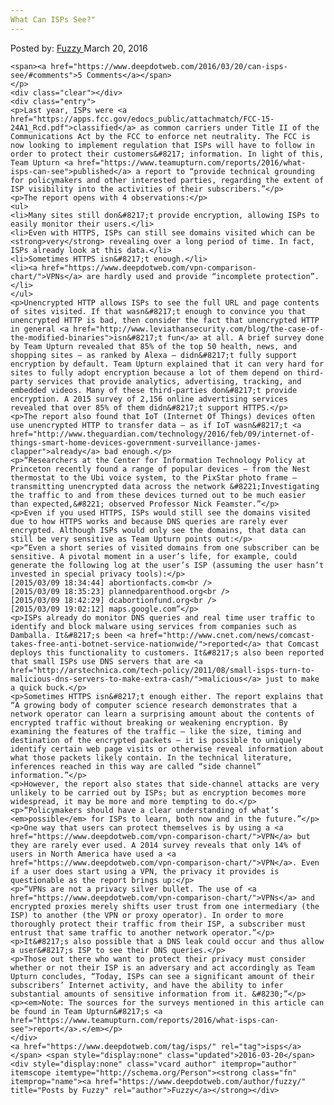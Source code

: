```yaml
---
What Can ISPs See?"
---
```

<article class="post-listing post-13525 post type-post status-publish format-standard has-post-thumbnail hentry  tag-isps">
    <div class="post-inner">
        <span>Posted by: <a href="https://www.deepdotweb.com/author/fuzzy/" title="">Fuzzy </a></span>
    <span>March 20, 2016</span>
    
    <span><a href="https://www.deepdotweb.com/2016/03/20/can-isps-see/#comments">5 Comments</a></span>
    </p>
    <div class="clear"></div>
    <div class="entry">
    <p>Last year, ISPs were <a href="https://apps.fcc.gov/edocs_public/attachmatch/FCC-15-24A1_Rcd.pdf">classified</a> as common carriers under Title II of the Communications Act by the FCC to enforce net neutrality. The FCC is now looking to implement regulation that ISPs will have to follow in order to protect their customers&#8217; information. In light of this, Team Upturn <a href="https://www.teamupturn.com/reports/2016/what-isps-can-see">published</a> a report to “provide technical grounding for policymakers and other interested parties, regarding the extent of ISP visibility into the activities of their subscribers.”</p>
    <p>The report opens with 4 observations:</p>
    <ul>
    <li>Many sites still don&#8217;t provide encryption, allowing ISPs to easily monitor their users.</li>
    <li>Even with HTTPS, ISPs can still see domains visited which can be <strong>very</strong> revealing over a long period of time. In fact, ISPs already look at this data.</li>
    <li>Sometimes HTTPS isn&#8217;t enough.</li>
    <li><a href="https://www.deepdotweb.com/vpn-comparison-chart/">VPNs</a> are hardly used and provide “incomplete protection”.</li>
    </ul>
    <p>Unencrypted HTTP allows ISPs to see the full URL and page contents of sites visited. If that wasn&#8217;t enough to convince you that unencrypted HTTP is bad, then consider the fact that unencrypted HTTP in general <a href="http://www.leviathansecurity.com/blog/the-case-of-the-modified-binaries">isn&#8217;t fun</a> at all. A brief survey done by Team Upturn revealed that 85% of the top 50 health, news, and shopping sites – as ranked by Alexa – didn&#8217;t fully support encryption by default. Team Upturn explained that it can very hard for sites to fully adopt encryption because a lot of them depend on third-party services that provide analytics, advertising, tracking, and embedded videos. Many of these third-parties don&#8217;t provide encryption. A 2015 survey of 2,156 online advertising services revealed that over 85% of them didn&#8217;t support HTTPS.</p>
    <p>The report also found that IoT (Internet Of Things) devices often use unencrypted HTTP to transfer data – as if IoT wasn&#8217;t <a href="http://www.theguardian.com/technology/2016/feb/09/internet-of-things-smart-home-devices-government-surveillance-james-clapper">already</a> bad enough.</p>
    <p>“Researchers at the Center for Information Technology Policy at Princeton recently found a range of popular devices — from the Nest thermostat to the Ubi voice system, to the PixStar photo frame — transmitting unencrypted data across the network &#8221;Investigating the traffic to and from these devices turned out to be much easier than expected,&#8221; observed Professor Nick Feamster.”</p>
    <p>Even if you used HTTPS, ISPs would still see the domains visited due to how HTTPS works and because DNS queries are rarely ever encrypted. Although ISPs would only see the domains, that data can still be very sensitive as Team Upturn points out:</p>
    <p>“Even a short series of visited domains from one subscriber can be sensitive. A pivotal moment in a user’s life, for example, could generate the following log at the user’s ISP (assuming the user hasn’t invested in special privacy tools):</p>
    [2015/03/09 18:34:44] abortionfacts.com<br />
    [2015/03/09 18:35:23] plannedparenthood.org<br />
    [2015/03/09 18:42:29] dcabortionfund.org<br />
    [2015/03/09 19:02:12] maps.google.com”</p>
    <p>ISPs already do monitor DNS queries and real time user traffic to identify and block malware using services from companies such as Damballa. It&#8217;s been <a href="http://www.cnet.com/news/comcast-takes-free-anti-botnet-service-nationwide/">reported</a> that Comcast deploys this functionality to customers. It&#8217;s also been reported that small ISPs use DNS servers that are <a href="http://arstechnica.com/tech-policy/2011/08/small-isps-turn-to-malicious-dns-servers-to-make-extra-cash/">malicious</a> just to make a quick buck.</p>
    <p>Sometimes HTTPS isn&#8217;t enough either. The report explains that “A growing body of computer science research demonstrates that a network operator can learn a surprising amount about the contents of encrypted traffic without breaking or weakening encryption. By examining the features of the traffic — like the size, timing and destination of the encrypted packets — it is possible to uniquely identify certain web page visits or otherwise reveal information about what those packets likely contain. In the technical literature, inferences reached in this way are called “side channel” information.”</p>
    <p>However, the report also states that side-channel attacks are very unlikely to be carried out by ISPs; but as encryption becomes more widespread, it may be more and more tempting to do.</p>
    <p>“Policymakers should have a clear understanding of what’s <em>possible</em> for ISPs to learn, both now and in the future.”</p>
    <p>One way that users can protect themselves is by using a <a href="https://www.deepdotweb.com/vpn-comparison-chart/">VPN</a> but they are rarely ever used. A 2014 survey reveals that only 14% of users in North America have used a <a href="https://www.deepdotweb.com/vpn-comparison-chart/">VPN</a>. Even if a user does start using a VPN, the privacy it provides is questionable as the report brings up:</p>
    <p>“VPNs are not a privacy silver bullet. The use of <a href="https://www.deepdotweb.com/vpn-comparison-chart/">VPNs</a> and encrypted proxies merely shifts user trust from one intermediary (the ISP) to another (the VPN or proxy operator). In order to more thoroughly protect their traffic from their ISP, a subscriber must entrust that same traffic to another network operator.”</p>
    <p>It&#8217;s also possible that a DNS leak could occur and thus allow a user&#8217;s ISP to see their DNS queries.</p>
    <p>Those out there who want to protect their privacy must consider whether or not their ISP is an adversary and act accordingly as Team Upturn concludes, “Today, ISPs can see a significant amount of their subscribers’ Internet activity, and have the ability to infer substantial amounts of sensitive information from it. &#8230;”</p>
    <p><em>Note: The sources for the surveys mentioned in this article can be found in Team Upturn&#8217;s <a href="https://www.teamupturn.com/reports/2016/what-isps-can-see">report</a>.</em></p>
    </div>
    <a href="https://www.deepdotweb.com/tag/isps/" rel="tag">isps</a></span> <span style="display:none" class="updated">2016-03-20</span>
    <div style="display:none" class="vcard author" itemprop="author" itemscope itemtype="http://schema.org/Person"><strong class="fn" itemprop="name"><a href="https://www.deepdotweb.com/author/fuzzy/" title="Posts by Fuzzy" rel="author">Fuzzy</a></strong></div>
    
